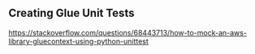 ## Creating Glue Unit Tests
https://stackoverflow.com/questions/68443713/how-to-mock-an-aws-library-gluecontext-using-python-unittest
